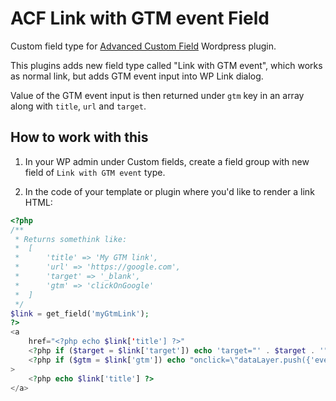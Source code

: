 # ACF Link with GTM event Field

Custom field type for [Advanced Custom Field](https://www.advancedcustomfields.com/) Wordpress plugin.

This plugins adds new field type called "Link with GTM event", which works as normal link, but adds GTM event input into WP Link dialog.

Value of the GTM event input is then returned under `gtm` key in an array along with `title`, `url` and `target`.

## How to work with this

1. In your WP admin under Custom fields, create a field group with new field of `Link with GTM event` type.

2. In the code of your template or plugin where you'd like to render a link HTML:

```php
<?php
/**
 * Returns somethink like:
 * 	[
 * 		'title' => 'My GTM link',
 * 		'url' => 'https://google.com',
 * 		'target' => '_blank',
 * 		'gtm' => 'clickOnGoogle'
 * 	]
 */
$link = get_field('myGtmLink');
?>
<a
	href="<?php echo $link['title'] ?>"
	<?php if ($target = $link['target']) echo 'target="' . $target . '"' ?>
	<?php if ($gtm = $link['gtm']) echo "onclick=\"dataLayer.push({'event': 'InteractionUI' 'eventCategory': 'Button','eventAction': 'Click','eventLabel': '','eventValue': '$eventValue'});\"" ?>
>
	<?php echo $link['title'] ?>
</a>
```